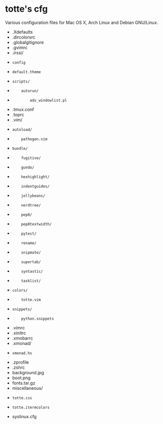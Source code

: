totte's cfg
===========

Various configuration files for Mac OS X, Arch Linux and Debian GNU/Linux.

- .Xdefaults
- .dircolorsrc
- .globalgitignore
- .gvimrc
- .irssi/
-     config
-     default.theme
-     scripts/
-         autorun/
-             adv_windowlist.pl
- .tmux.conf
- .toprc
- .vim/
-     autoload/
-         pathogen.vim
-     bundle/
-         fugitive/
-         gundo/
-         hexhighlight/
-         indentguides/
-         jellybeans/
-         nerdtree/
-         pep8/
-         pep8textwidth/
-         pytest/
-         rename/
-         snipmate/
-         supertab/
-         syntastic/
-         tasklist/
-     colors/
-         totte.vim
-     snippets/
-         python.snippets
- .vimrc
- .xinitrc
- .xmobarrc
- .xmonad/
-     xmonad.hs
- .zprofile
- .zshrc
- background.jpg
- boot.png
- fonts.tar.gz
- miscellaneous/
-     totte.css
-     totte.itermcolors
- syslinux.cfg
